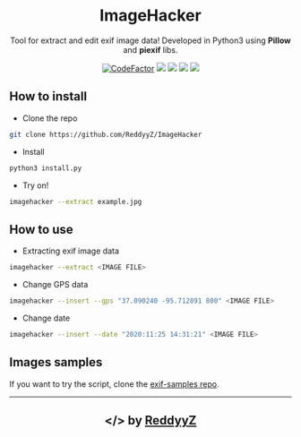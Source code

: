 <h1 align="center">ImageHacker</h1>
<p align="center">Tool for extract and edit exif image data! Developed in Python3 using <b>Pillow</b> and <b>piexif</b> libs.</p>
<p align="center">
    <a href="https://www.codefactor.io/repository/github/reddyyz/imagehacker/overview/master"><img src="https://www.codefactor.io/repository/github/reddyyz/imagehacker/badge/master?s=f3cd2705a0047d9839623da6eab681a63e75e171" alt="CodeFactor" /></a>
    <a href="https://github.com/ReddyyZ"><img src="https://img.shields.io/badge/Made%20by-ReddyyZ-red"></a>
    <img src="https://img.shields.io/github/issues/ReddyyZ/ImageHacker">
    <img src="https://img.shields.io/github/v/release/ReddyyZ/ImageHacker">
    <img src="https://img.shields.io/github/last-commit/ReddyyZ/ImageHacker">
</p>

## How to install
- Clone the repo
```bash
git clone https://github.com/ReddyyZ/ImageHacker
```

- Install 
```bash
python3 install.py
```

- Try on!
```bash
imagehacker --extract example.jpg
```

## How to use
- Extracting exif image data
```bash
imagehacker --extract <IMAGE FILE>
```

- Change GPS data
```bash
imagehacker --insert --gps "37.090240 -95.712891 800" <IMAGE FILE>
```

- Change date
```bash
imagehacker --insert --date "2020:11:25 14:31:21" <IMAGE FILE>
```

## Images samples
If you want to try the script, clone the [exif-samples repo](https://github.com/ianare/exif-samples).

---

<h2 align="center">&lt;/&gt; by <a href="https://github.com/ReddyyZ">ReddyyZ</a></h2>